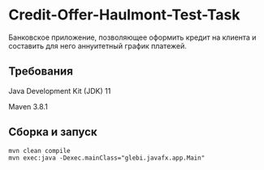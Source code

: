 # Credit-Offer-Haulmont-Test-Task
Банковское приложение, позволяющее оформить кредит на клиента и составить для него аннуитетный график платежей.

Требования
-------------
Java Development Kit (JDK) 11

Maven 3.8.1

Сборка и запуск
-------------
	mvn clean compile
	mvn exec:java -Dexec.mainClass="glebi.javafx.app.Main"
  

